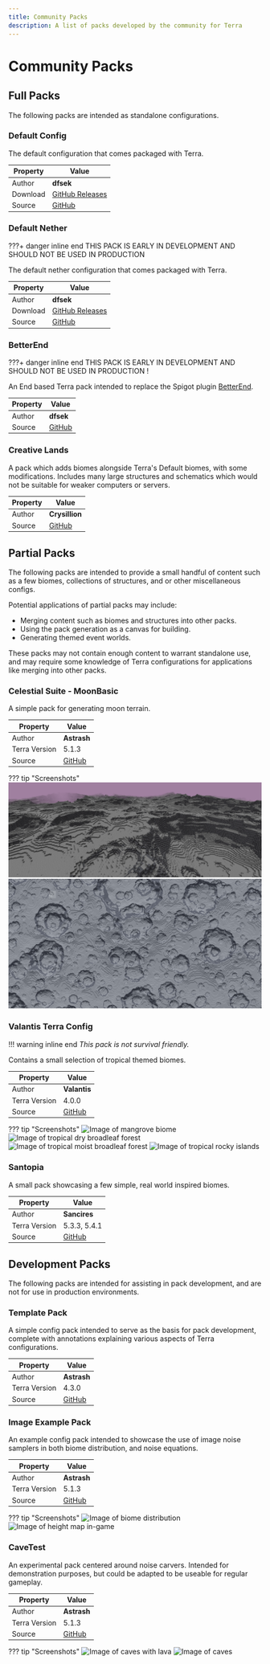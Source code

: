 ```yaml
---
title: Community Packs
description: A list of packs developed by the community for Terra
---
```


# Community Packs

## Full Packs

The following packs are intended as standalone configurations.

### Default Config

The default configuration that comes packaged with Terra.

| Property | Value |
| -------- | ----- |
| Author   | **dfsek** |
| Download | [GitHub Releases](https://github.com/PolyhedralDev/TerraDefaultConfig/releases/download/latest/default.zip) |
| Source   | [GitHub](https://github.com/PolyhedralDev/TerraDefaultConfig/tree/master/default) |

### Default Nether

???+ danger inline end
    THIS PACK IS EARLY IN DEVELOPMENT AND SHOULD NOT BE USED IN PRODUCTION

The default nether configuration that comes packaged with Terra.


| Property | Value |
| -------- | ----- |
| Author   | **dfsek** |
| Download | [GitHub Releases](https://github.com/PolyhedralDev/TerraDefaultConfig/releases/download/latest/nether.zip) |
| Source   | [GitHub](https://github.com/PolyhedralDev/TerraDefaultConfig/tree/master/nether) |

### BetterEnd

???+ danger inline end
    THIS PACK IS EARLY IN DEVELOPMENT AND SHOULD NOT BE USED IN PRODUCTION !

An End based Terra pack intended to replace the Spigot plugin
[BetterEnd](https://www.spigotmc.org/resources/betterend-rethink-the-end-dimension.79389/).


| Property | Value |
| -------- | ----- |
| Author   | **dfsek** |
| Source   | [GitHub](https://github.com/PolyhedralDev/TerraDefaultConfig/tree/master/betterend) |

### Creative Lands

A pack which adds biomes alongside Terra's Default biomes, with some modifications. Includes many large structures and schematics which would not be suitable for weaker computers or servers.

| Property | Value |
| -------- | ----- |
| Author   | **Crysillion** |
| Source   | [GitHub](https://github.com/Crysillion/creativelands) |

## Partial Packs

The following packs are intended to provide a small handful of content such as a few biomes, collections of structures,
and or other miscellaneous configs.

Potential applications of partial packs may include:
* Merging content such as biomes and structures into other packs.
* Using the pack generation as a canvas for building.
* Generating themed event worlds.

These packs may not contain enough content to warrant standalone use, and may require some knowledge of Terra
configurations for applications like merging into other packs.

### Celestial Suite - MoonBasic

A simple pack for generating moon terrain.

| Property | Value |
| -------- | ----- |
| Author        | **Astrash** |
| Terra Version | 5.1.3       |
| Source        | [GitHub](https://github.com/Crysillion/creativelands) |

??? tip "Screenshots"
    ![Image moon surface](/assets/img/packs/celestialsuite/moonbasic/preview1.png)
    ![Image of a map of the moon](/assets/img/packs/celestialsuite/moonbasic/preview2.png)

### Valantis Terra Config

!!! warning inline end
    *This pack is not survival friendly.*

Contains a small selection of tropical themed biomes.

| Property | Value |
| -------- | ----- |
| Author        | **Valantis** |
| Terra Version | 4.0.0        |
| Source        | [GitHub](https://github.com/Valant1s/TerraConfig) |

??? tip "Screenshots"
    ![Image of mangrove biome](/assets/img/packs/valantisconfig/Mangrove_1.png)
    ![Image of tropical dry broadleaf forest](/assets/img/packs/valantisconfig/Tropical_Dry_Broadleaf_Forest_2.png)
    ![Image of tropical moist broadleaf forest](/assets/img/packs/valantisconfig/Tropical_Moist_Broadleaf_Forest_1.png)
    ![Image of tropical rocky islands](/assets/img/packs/valantisconfig/Tropical_Rocky_Islands.png)

### Santopia

A small pack showcasing a few simple, real world inspired biomes.

| Property | Value |
| -------- | ----- |
| Author        | **Sancires** |
| Terra Version | 5.3.3, 5.4.1 |
| Source        | [GitHub](https://github.com/Sancires/Santopia) |

## Development Packs

The following packs are intended for assisting in pack development, and are not for use in production environments.

### Template Pack

A simple config pack intended to serve as the basis for pack development, complete with annotations explaining various
aspects of Terra configurations.

| Property | Value |
| -------- | ----- |
| Author        | **Astrash** |
| Terra Version | 4.3.0       |
| Source        | [GitHub](https://github.com/Astrashh/TerraTemplatePack) |

### Image Example Pack

An example config pack intended to showcase the use of image noise samplers in both biome distribution, and noise
equations.

| Property | Value |
| -------- | ----- |
| Author        | **Astrash** |
| Terra Version | 5.1.3       |
| Source        | [GitHub](https://github.com/Astrashh/ImageExamplePack) |

??? tip "Screenshots"
    ![Image of biome distribution](./images/packs/imageexamplepack/screenshot1.png)
    ![Image of height map in-game](./images/packs/imageexamplepack/screenshot2.png)

### CaveTest

An experimental pack centered around noise carvers. Intended for demonstration purposes, but could be adapted to be useable for regular gameplay.

| Property | Value |
| -------- | ----- |
| Author        | **Astrash** |
| Terra Version | 5.1.3       |
| Source        | [GitHub](https://github.com/Astrashh/TerraCaveTest) |

??? tip "Screenshots"
    ![Image of caves with lava](./images/packs/cavetest/preview1.png)
    ![Image of caves](./images/packs/cavetest/preview2.png)
